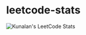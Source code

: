 # leetcode-stats

![Kunalan's LeetCode Stats](https://github.com/KnlnKS/leetcode-stats/blob/main/generated/stats.svg)
